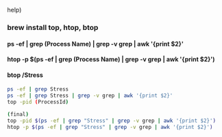 help)
### brew install top, htop, btop
#### ps -ef | grep (Process Name) | grep -v grep | awk '{print $2}'
#### htop -p $(ps -ef | grep (Process Name) | grep -v grep | awk '{print $2}')
#### btop /Stress
```bash
ps -ef | grep Stress 
ps -ef | grep Stress | grep -v grep | awk '{print $2}'
top -pid (ProcessId)

(final)
top -pid $(ps -ef | grep "Stress" | grep -v grep | awk '{print $2}')
htop -p $(ps -ef | grep "Stress" | grep -v grep | awk '{print $2}') 
```


